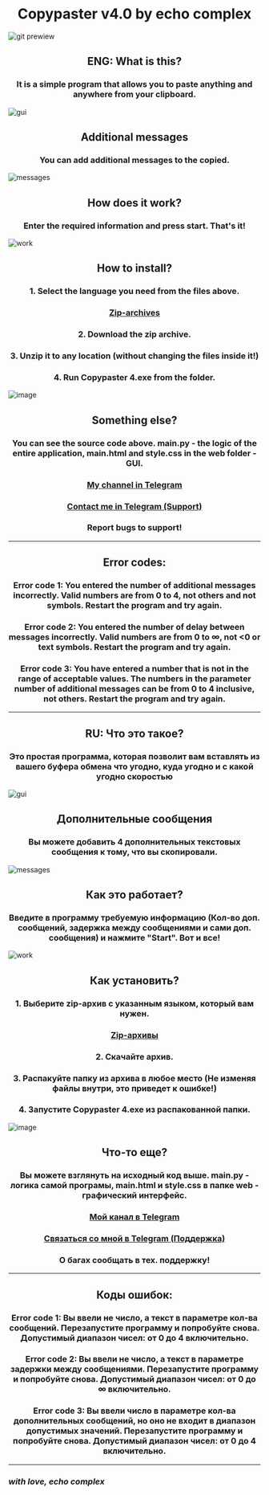 <h1 align=center><b>Copypaster v4.0 by echo complex</b></h1>

![git prewiew](https://user-images.githubusercontent.com/102752755/191384398-0fcf747d-aebf-4832-8737-d2ca8323a432.jpg)

<h2 align=center><b>ENG: What is this?</b></h2>

<h3 align=center>It is a simple program that allows you to paste anything and anywhere from your clipboard.</h3>

![gui](https://user-images.githubusercontent.com/102752755/191383693-6828598c-8802-467f-aa14-c4e8f79ee1ad.png)

<h2 align=center>Additional messages</h2>

<h3 align=center>You can add additional messages to the copied.</h3>

![messages](https://user-images.githubusercontent.com/102752755/191388368-755d79ab-ad38-4fc1-a5fe-5bfc6991712e.png)

<h2 align=center>How does it work?</h2>

<h3 align=center>Enter the required information and press start. That's it!</h3>

![work](https://user-images.githubusercontent.com/102752755/191389876-6565586b-8af6-4766-aead-3dd6e0f50122.png)

<h2 align=center>How to install?</h2>

<h3 align=center>1. Select the language you need from the files above.</h3>

<h3 align=center><a href="https://t.me/echoscode/51?singlee" target="_blank">Zip-archives</a></h3>

<h3 align=center>2. Download the zip archive.</h3>

<h3 align=center>3. Unzip it to any location (without changing the files inside it!)</h3>

<h3 align=center>4. Run Copypaster 4.exe from the folder.</h3>

![image](https://user-images.githubusercontent.com/102752755/191391149-8ea62806-7f52-4f71-b3fb-7c756cf9eb38.png)

<h2 align=center>Something else?</h2>

<h3 align=center>You can see the source code above. main.py - the logic of the entire application, main.html and style.css in the web folder - GUI.</h3>

<h3 align=center><a href="https://t.me/echoscode" target="_blank">My channel in Telegram</a></h3>

<h3 align=center><a href="https://t.me/echoscomplex" target="_blank">Contact me in Telegram (Support)</a></h3>

<h3 align=center>Report bugs to support!</h3>

---

<h2 align=center>Error codes:</h2>

<h3 align=center>Error code 1: You entered the number of additional messages incorrectly. Valid numbers are from 0 to 4, not others and not symbols. Restart the program and try again.</h3>

<h3 align=center>Error code 2: You entered the number of delay between messages incorrectly. Valid numbers are from 0 to ∞, not <0 or text symbols. Restart the program and try again.</h3>

<h3 align=center>Error code 3: You have entered a number that is not in the range of acceptable values. The numbers in the parameter number of additional messages can be from 0 to 4 inclusive, not others. Restart the program and try again.</h3>

---

<h2 align=center><b>RU: Что это такое?</b></h2>

<h3 align=center>Это простая программа, которая позволит вам вставлять из вашего буфера обмена что угодно, куда угодно и с какой угодно скоростью</h3>

![gui](https://user-images.githubusercontent.com/102752755/191393680-9b3327e0-ce05-4615-98ab-e9551bc909eb.png)

<h2 align=center>Дополнительные сообщения</h2>

<h3 align=center>Вы можете добавить 4 дополнительных текстовых сообщения к тому, что вы скопировали.</h3>

![messages](https://user-images.githubusercontent.com/102752755/191393847-f3895b36-68b6-4f6e-a095-cb6fa454369f.png)

<h2 align=center>Как это работает?</h2>

<h3 align=center>Введите в программу требуемую информацию (Кол-во доп. сообщений, задержка между сообщениями и сами доп. сообщения) и нажмите "Start". Вот и все!</h3>

![work](https://user-images.githubusercontent.com/102752755/191394199-48c67eb1-2c2b-4024-adf5-5022681265fe.png)

<h2 align=center>Как установить?</h2>

<h3 align=center>1. Выберите zip-архив с указанным языком, который вам нужен.</h3>

<h3 align=center><a href="https://t.me/echoscode/51?singlee" target="_blank">Zip-архивы</a></h3>

<h3 align=center>2. Скачайте архив.</h3>

<h3 align=center>3. Распакуйте папку из архива в любое место (Не изменяя файлы внутри, это приведет к ошибке!)</h3>

<h3 align=center>4. Запустите Copypaster 4.exe из распакованной папки.</h3>

![image](https://user-images.githubusercontent.com/102752755/191391149-8ea62806-7f52-4f71-b3fb-7c756cf9eb38.png)

<h2 align=center>Что-то еще?</h2>

<h3 align=center>Вы можете взглянуть на исходный код выше. main.py - логика самой програмы, main.html и style.css в папке web - графический интерфейс.</h3>

<h3 align=center><a href="https://t.me/echoscode" target="_blank">Мой канал в Telegram</a></h3>

<h3 align=center><a href="https://t.me/echoscomplex" target="_blank">Связаться со мной в Telegram (Поддержка)</a></h3>

<h3 align=center>О багах сообщать в тех. поддержку!</h3>

---
  
<h2 align=center>Коды ошибок:</h2>

<h3 align=center>Error code 1: Вы ввели не число, а текст в параметре кол-ва сообщений. Перезапустите программу и попробуйте снова. Допустимый диапазон чисел: от 0 до 4 включительно.</h3>

<h3 align=center>Error code 2: Вы ввели не число, а текст в параметре задержки между сообщениями. Перезапустите программу и попробуйте снова. Допустимый диапазон чисел: от 0 до ∞ включительно.</h3>

<h3 align=center>Error code 3: Вы ввели число в параметре кол-ва дополнительных сообщений, но оно не входит в диапазон допустимых значений. Перезапустите программу и попробуйте снова. Допустимый диапазон чисел: от 0 до 4 включительно.</h3>

---

<h3><i>with love, echo complex</i></h3>

